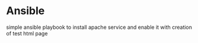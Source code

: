 # Ansible
simple ansible playbook to install apache service and enable it with creation of test html page
